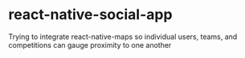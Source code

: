 # react-native-social-app

Trying to integrate react-native-maps so individual users, teams, and competitions can gauge proximity to one another
